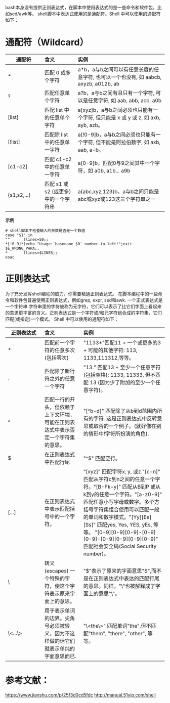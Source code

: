 bash本身没有提供正则表达式，在脚本中使用表达式的是一些命令和软件包，比如sed/awk等。
shell脚本中表达式使用的是通配符。Shell 中可以使用的通配符如下：

# 通配符（Wildcard）
<style>
table th:first-of-type {
	width: 100px;
}
</style>
通配符|含义|实例|
--|:--|:--
*|匹配 0 或多个字符|	a*b，a与b之间可以有任意长度的任意字符, 也可以一个也没有, 如 aabcb, axyzb, a012b, ab
?|匹配任意单个字符|	a?b，a与b之间有且只有一个字符, 可以是任意字符, 如 aab, abb, acb, a0b
[list]|	匹配 list 中的任意单个字符|	a[xyz]b，a与b之间必须也只能有一个字符, 但只能是 x 或 y 或 z, 如 axb, ayb, azb。
[!list]|	匹配除 list 中的任意单一字符|	a[!0-9]b，a与b之间必须也只能有一个字符, 但不能是阿拉伯数字, 如 axb, aab, a-b。
[c1-c2]|	匹配 c1-c2 中的任意单一字符|	a[0-9]b，匹配0与9之间其中一个字符，如 a0b, a1b... a9b
{s1,s2,...}|	匹配 s1 或 s2 (或更多)中的一个字符串|	a{abc,xyz,123}b，a与b之间只能是abc或xyz或123这三个字符串之一

**示例**
```
# shell脚本中检查输入的参数是否是一个数值
case "$1" in
""      )lines=50;;
*[!0-9]*)echo "Usage:`basename $0` number-to-left!";exit $E_WRONG_PARA;;
*       )lines=$LINES;;
esac
```
# 正则表达式
为了充分发挥shell编程的威力，你需要精通正则表达式。 在脚本编程中的一些命令和软件包普遍使用正则表达式，例如grep, expr, sed和awk.
一个正式表达式是一个字符串.字符串里的字符被称为元字符，它们可以表示了比它们字面上看起来的意思更丰富的含义。正则表达式是一个字符或/和元字符组合成的字符集，它们匹配(或指定)一个模式。
Shell 中可以使用的通配符如下：

正则表达式|含义|实例|
--|:--|:--
*|匹配前一个字符的任意多次(包括零次)|"1133*"匹配11 + 一个或更多的3 + 可能的其他字符: 113, 1133,111312,等等。
.|匹配除了新行符之外的任意一个字符|"13." 匹配13 + 至少一个任意字符(包括空格): 1133, 11333, 但不匹配 13 (因为少了附加的至少一个任意字符)。
^|匹配一行的开头，但依赖于上下文环境，可能在正则表达式中表示否定一个字符集的意思。|"[^b-d]" 匹配除了从b到d范围内所有的字符. 这是正则表达式中反转意思或取否的一个例子。(就好像在别的情形中!字符所扮演的角色).
$|在正则表达式中匹配行尾|"^$" 匹配空行。
[...]|在正则表达式中表示匹配括号中的一个字符。|"[xyz]" 匹配字符x, y, 或z."[c-n]" 匹配从字符c到n之间的任意一个字符。"[B-Pk-y]" 匹配从B到P 或从k到y的任意一个字符。"[a-z0-9]" 匹配任意小写字母或数字。多个方括号字符集组合使用可以匹配一般的单词和数字模式。"[Yy][Ee][Ss]" 匹配yes, Yes, YES, yEs, 等等。 "[0-9][0-9][0-9]-[0-9][0-9]-[0-9][0-9][0-9][0-9]" 匹配社会安全码(Social Security number)。
\ |转义(escapes) 一个特殊的字符，使这个字符表示原来字面上的意思。|"\$"表示了原来的字面意思"$",而不是在正则表达式中表达的匹配行尾的意思。同样，"\\"也被解释成了字面上的意思"\\"。
\\<...\\>|用于表示单词的边界。尖角号必须被转义，因为不这样做的话它们就表示单纯的字面意思而已.|"\\<the\\>" 匹配单词"the",但不匹配"them", "there", "other", 等等。

# 参考文献：

https://www.jianshu.com/p/25f3d0cd5fdc
http://manual.51yip.com/shell
